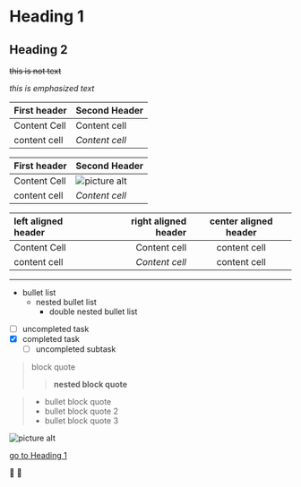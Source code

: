 # Heading 1
## Heading 2
~~this is not text~~

*this is emphasized text*


First header | Second Header
------------ | -------------
Content Cell | Content cell
content cell | *Content cell*

First header | Second Header
------------ | -------------
Content Cell | ![picture alt](https://unsplash.com/photos/brown-tabby-kitten-sitting-on-floor-nKC772R_qog/200x150) | content cell
content cell | *Content cell* | content cell

left aligned header | right aligned header | center aligned header
| :--- | ---: | :---:
Content Cell | Content cell | content cell
content cell | *Content cell* | content cell

- - - -

* bullet list
	* nested bullet list
		* double nested bullet list

- [ ] uncompleted task
- [x] completed task
	- [ ] uncompleted subtask

> block quote
>> __nested block quote__

> * bullet block quote
> * bullet block quote 2
> * bullet block quote 3

![picture alt](https://unsplash.com/photos/brown-tabby-kitten-sitting-on-floor-nKC772R_qog/200x150 "cute kitty")

[go to Heading 1](#heading-1 "Goto heading-1")

:melting_face:
:dotted_line_face:
